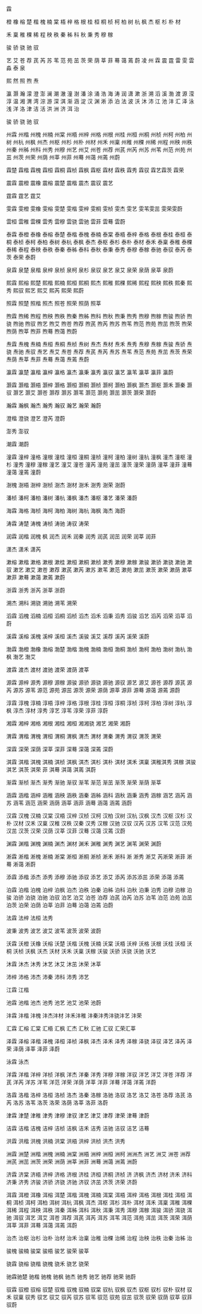 霖 

橙 橡 榕 楚 楷 槐 楠 棠 梧 梓 格 根 桂 桓 桐 桢 柯 柏 树 杭 枫 杰 枢 杉  朴 材 

禾 稟 稚 稞 稀 程 秧 秩 秦 秭 科 秋 秉 秀 穆 稼

骏 骄 骁 驰 驭 

艺 艾 苍 荐 芪 芮 苏 苇 范 苑 茁 茨 荣 荫 莘 菲 蓦 蔼 蔫 蔚 
﻿凌
州
霖 震 霆 雷 雯 雲
淼 泰 泉


熙 然 照 煦 焘


瀛 灏 瀚 濛 澄  澎 澜 潮 澈 潼 澍 潘  涂 涌 浩 海 涛 润 潇 漱 浙 溯 滔 溪 渤  渡 源 滢 淳 温 湘 渭 湾 淙 游 深 淇 渐 涵 淀 汉 渊 淅 添 泊 法 波 沃 沐 沛 江 池 沣 汇 泽 泳 浅 洋 洛 津 洁 活 洪 洲 济 洱 治

骏 骄 骁 驰 驭 


州﻿霖 州楷 州槐 州楠 州棠 州梧 州梓 州格 州根 州桂 州桓 州桐 州桢 州柯 州柏 州树 州杭 州枫 州杰 州枢 州杉 州朴 州材 州禾 州稟 州稚 州稞 州稀 州程 州秧 州秩 州秦 州秭 州科 州秀 州穆  州艺 州艾 州苍 州荐 州芪 州芮 州苏 州苇 州范 州苑 州茁 州茨 州荣 州荫 州莘 州菲 州蓦 州蔼 州蔫 州蔚

霖楚 霖楷 霖槐 霖桓 霖桐 霖桢 霖枫 霖枢 霖材 霖秩 霖秀 霖驭 霖艺霖茨 霖荣 

震﻿霖 震橙 震橡 震榕 震楚 震楷 震杰  震驭 震艺 

霆﻿霖 霆艺 霆艾 

雯﻿霖 雯橙 雯橡 雯榕 雯楚 雯楷 雯梓 雯桐 雯桢  雯杰  雯艺 雯苇雯茁 雯荣雯蔚

雲桓  雲稚 雲稞  雲秀 雲穆 雲骁 雲驰  雲菲 雲蓦  雲蔚

泰﻿霖 泰橙 泰橡 泰榕 泰楚 泰楷 泰槐 泰楠 泰棠 泰梧 泰梓 泰格 泰根 泰桂 泰桓 泰桐 泰桢 泰柯 泰柏 泰树 泰杭 泰枫 泰杰 泰枢 泰杉 泰朴 泰材 泰禾 泰稟 泰稚 泰稞 泰稀 泰程 泰秧 泰秩 泰秦 泰秭 泰科 泰秋 泰秉 泰秀 泰穆 泰稼  泰驰 泰驭  泰芮  泰茨 泰荣  泰蔚

泉﻿霖 泉楚 泉楷 泉梓 泉桢 泉柯  泉杉  泉驭 泉艺 泉艾  泉荣 泉荫 泉莘  泉蔚

熙﻿霖 熙榕 熙楚 熙楷 熙楠 熙桓 熙桐 熙杰 熙稚 熙稞 熙稀 熙程 熙秧 熙秩 熙秦  熙秀  熙驭 熙艺 熙艾  熙芮 熙荣 熙蔚

照﻿霖 照楚 照楷 照杰 照苍 照荣 照荫 照莘 

煦﻿霖  煦稀 煦程 煦秧 煦秩 煦秦 煦秭 煦科 煦秋 煦秉 煦秀 煦穆 煦稼 煦骏 煦骄 煦骁 煦驰 煦驭 煦艺 煦艾 煦苍 煦荐 煦芪 煦芮 煦苏 煦苇 煦范 煦苑 煦茁 煦茨 煦荣 煦荫 煦莘 煦菲 煦蓦 煦蔼 煦蔚

焘﻿霖 焘槐 焘楠 焘桓 焘桐 焘桢 焘树 焘杰 焘材 焘禾 焘秀 焘穆 焘稼 焘骏 焘骄 焘骁 焘驰 焘驭 焘艺 焘艾 焘苍 焘荐 焘芪 焘芮 焘苏 焘苇 焘范 焘苑 焘茁 焘茨 焘荣 焘荫 焘莘 焘菲 焘蓦 焘蔼 焘蔫 焘蔚

瀛﻿霖 瀛楚 瀛楷  瀛梓 瀛格 瀛杰  瀛秉 瀛秀 瀛驭 瀛艺 瀛苇 瀛莘 瀛菲  瀛蔚

灏﻿霖 灏楷 灏梧 灏梓 灏格 灏桓 灏桐 灏桢 灏柯 灏柏 灏枫 灏杰 灏枢 灏禾 灏秦 灏驭 灏艺 灏艾 灏苍 灏荐 灏苏 灏苇 灏范 灏苑 灏茁 灏茨 灏荣  灏蔚

瀚﻿霖 瀚枫 瀚杰 瀚秀 瀚驭 瀚艺 瀚荣 瀚蔚

澄楷  澄骁 澄艺  澄芮 澄蔚

澎秀  澎驭 

潮﻿霖 潮蔚

潼﻿霖 潼梓 潼格 潼根 潼桂 潼桓 潼桐 潼桢 潼柯 潼柏 潼树 潼杭 潼枫 潼杰 潼枢 潼杉 潼秀 潼穆 潼稼 潼艺 潼艾 潼苍 潼芮 潼苑 潼茁 潼茨 潼荣 潼荫 潼莘 潼菲 潼蓦 潼蔼 潼蔫 潼蔚

澍槐 澍梧 澍梓 澍桢 澍杰 澍材 澍禾 澍秀 澍荣 澍蔚

潘桢 潘柯 潘柏 潘树 潘杭 潘枫 潘杰 潘枢 潘艺 潘荣  潘蔚

海﻿霖 海格 海桢 海柯 海柏 海树 海杭 海枫 海杰  海蔚

涛﻿霖 涛楚 涛槐 涛桢 涛驰 涛驭 涛荣 

润﻿霖 润楷 润槐 枫 润杰 润禾 润秦 润秀 润芪 润茁 润荣 润莘 润菲 

潇杰 潇禾 潇芮

漱榕 漱楷 漱格 漱根 漱桂 漱桓 漱桐 漱桢 漱秀 漱穆 漱稼 漱骏 漱骄 漱骁 漱驰 漱驭 漱艺 漱艾 漱苍 漱荐 漱芪 漱芮 漱苏 漱苇 漱范 漱苑 漱茁 漱茨 漱荣 漱荫 漱莘 漱菲 漱蓦 漱蔼 漱蔫 漱蔚

浙﻿霖 浙秀 浙芮  浙莘 浙蔚

溯杰  溯科 溯骁 溯驰  溯苇 溯荣 

滔﻿霖 滔槐 滔楠 滔桓 滔桐 滔桢 滔杰 滔禾 滔秉 滔秀 滔骏 滔艺 滔芮 滔荣 滔莘 滔蔚

溪﻿霖 溪榕  溪槐 溪梓  溪桓 溪杰 溪骏 溪艾 溪荐 溪芮 溪荣 溪蔚

渤﻿霖 渤橙 渤橡 渤榕 渤楚 渤楷 渤槐 渤楠 渤桓 渤桐 渤桢 渤柯 渤柏 渤树 渤杭 渤枫 渤艺 渤艾

渡﻿霖 渡杰 渡材 渡驰 渡荣 渡荫 渡莘 

源﻿霖 源梓 源秀 源穆 源稼 源骏 源骄 源骁 源驰 源驭 源艺 源艾 源苍 源荐 源芪 源芮 源苏 源苇 源范 源苑 源茁 源茨 源荣 源荫 源莘 源菲 源蓦 源蔼 源蔫 源蔚

淳﻿霖 淳槐 淳楠 淳梧 淳梓 淳格 淳根 淳桂 淳桓 淳桐 淳桢 淳柯 淳柏 淳树 淳杭 淳枫 淳杰  淳材 淳秀 淳艺  淳苇 淳荣  淳菲 淳蔚

湘﻿霖  湘梓 湘格 湘根 湘桂 湘桓 湘湘骁  湘艺 湘荣 湘蔚

渭﻿霖 渭楷 渭槐 渭桓 渭桐 渭枫 渭杰 渭材 渭秦 渭秀 渭驭 渭茨 渭荣 

深﻿霖 深荣 深荫 深莘 深菲 深蓦 深蔼 深蔫 深蔚

淇﻿霖 淇楷 淇槐 淇楠 淇桢 淇枫 淇杰 淇杉 淇朴 淇材 淇禾 淇稟 淇稚淇秀 淇稼 淇骏 淇艺  淇茨 淇荣 菲 淇蓦 淇蔼 淇蔫 淇蔚

渐﻿霖 渐桢 渐杰 渐秀 渐驰 渐驭 渐苇 渐范 渐茁 渐茨 渐荣 渐荫 渐莘 

涵﻿霖 涵楷 涵梓 涵稚 涵秧 涵秩 涵秦 涵秭 涵科 涵秋 涵秉 涵秀 涵稼 涵艺 涵芮 涵苏 涵苇 涵范 涵荣 涵荫 涵莘 涵菲 涵蓦 涵蔼 涵蔫 涵蔚

汉﻿霖 汉槐 汉楠 汉棠 汉梧 汉梓 汉桢 汉柯 汉柏 汉树 汉杭 汉枫 汉杰 汉枢 汉杉 汉朴 汉材 汉禾 汉稟 汉稚 汉秩 汉秦 汉秀 汉稼 汉驰 汉驭 汉芮 汉苏 汉苇 汉范 汉苑 汉茁 汉茨 汉荣 汉荫 汉莘 汉菲 汉蓦 汉蔼 汉蔫 汉蔚

渊﻿霖  渊楷 渊槐 渊楠 渊杰 渊材 渊禾 渊稚 渊秀 渊艺 渊苇 渊荣 渊蔚

淅﻿霖 淅楷 淅槐 淅楠 淅棠 淅桓 淅桐 淅桢 淅禾 淅科 淅 淅秀 淅艾 芮淅荣 淅菲 淅蓦 淅蔼  淅蔚

添﻿霖 添楷 添杰 添秀 添穆 添驰 添驭 添艺 添艾 添芮 添苏添茁 添荣  添蔼 添蔫 

泊﻿霖 泊楷 泊槐 泊梓 泊枫 泊杰 泊秩 泊秦 泊秭 泊科 泊秋 泊秉 泊秀 泊穆 泊稼 泊骏 泊骄 泊骁 泊驰 泊驭 泊艺 泊艾 泊苍 泊荐 泊芪 泊芮 泊苏 泊苇 泊范 泊苑 泊茁 泊茨 泊荣 泊荫 泊莘 泊菲 泊蓦 泊蔼 泊蔫 泊蔚

法﻿霖 法梓 法桓 法秀 

波秉 波秀 波艺 波艾 波苇 波茨 波荣  波蔚

沃﻿霖 沃橙 沃橡 沃榕 沃楚 沃楷 沃槐 沃楠 沃棠 沃梧 沃梓 沃格 沃根 沃桂 沃桓 沃桐 沃桢 沃枫 沃杰 沃材 沃禾 沃稟 沃稼 沃骏 沃骄 沃骁 沃驰 沃艺 

沐﻿霖 沐杰 沐秀 沐艺 沐艾 沐茁 沐荣 沐莘 

沛梓 沛格  沛杰 沛秦 沛科 沛秀 沛艺 

江﻿霖 江楷 

池﻿霖 池楷 池杰 池秀 池艺 池艾 池荣 池蔚

沣﻿霖 沣楷 沣槐 沣杰沣材 沣禾沣稚 沣秦沣秀沣骁沣艺 沣荣 

汇﻿霖 汇榕 汇棠 汇梧 汇枫 汇杰 汇秋 汇驰 汇驭  汇荣汇莘

泽﻿霖 泽榕 泽楷 泽槐 泽桓  泽桢  泽枫 泽杰 泽禾 泽秀 泽稼 泽骁  泽驭 泽艺 泽芮 泽荣 泽荫 泽莘 泽菲 泽蔚

泳﻿霖 泳杰 

洋﻿霖 洋楷 洋梓 洋桢  洋枫 洋杰  洋秦  洋秀 洋穆 洋稼  洋驭 洋艺 洋艾 洋苍 洋荐 洋芪 洋芮 洋苏 洋苇 洋范 洋荣 洋荫 洋莘 洋菲 洋蓦 洋蔼 洋蔫 洋蔚

洛﻿霖 洛楷 洛梓 洛桓 洛桢 洛杰 洛秦 洛稼 洛驰 洛驭 洛艺 洛艾 洛苍 洛荐 洛芪 洛芮 洛苏 洛苇 洛茨 洛荣 洛荫 洛莘 洛菲 洛蔚

津﻿霖 津楚 津稚 津秀 津穆 津驭 津艺 津艾 津荐 津荣 津蓦 津蔚

洁﻿霖 洁楷 洁槐 洁梓 洁桢 洁枫 洁禾 洁秀 洁驰 洁驭 洁艺 洁蓦 

洪﻿霖 洪楷 洪槐 洪楠 洪棠 洪梧 洪梓 洪桢 洪杰 洪秀 

洲﻿霖 洲楚 洲楷 洲槐 洲楠 洲棠 洲梧 洲梓  洲桓  洲柯 洲洲杰 洲艺 洲艾 洲苍 洲荐 洲芪  洲茁 洲茨 洲荣 洲荫 洲莘 洲菲 洲蓦 洲蔼 洲蔫 洲蔚

济﻿霖 济棠 济梧 济梓 济格 济根 济桂 济桓 济桐 济桢 济 济枫 济杰  济材 济禾  济科 济秉 济秀  济骏 济骄 济骁 济驰 济驭 济茁 济茨 济荣  济蔚

洱﻿霖 洱橙 洱橡 洱榕 洱楚 洱楷 洱槐 洱楠 洱棠 洱梧 洱梓 洱格 洱根 洱桂 洱桓 洱桐 洱桢 洱柯 洱柏 洱树 洱杭 洱枫 洱杰 洱枢 洱杉 洱朴 洱材 洱禾 洱稟 洱稚 洱稞 洱稀 洱程 洱秧 洱秩 洱秦 洱秭 洱科 洱秋 洱秉 洱秀 洱穆 洱稼 洱骏 洱骄 洱骁 洱驰 洱驭 洱艺 洱艾 洱苍 洱荐 洱芪 洱芮 洱苏 洱苇 洱范 洱苑 洱茁 洱茨 洱荣 洱荫 洱莘 洱菲 洱蓦 洱蔼 洱蔫 洱蔚

治杰 治枢 治杉 治朴 治材 治禾 治稟 治稚 治稞 治稀 治程 治秧 治秩 治秦 治秭 治 

骏槐 骏楠 骏棠 骏梧 骏艺 骏荣 骏莘 

骁﻿霖 骁榕 骁楷 骁槐 骁禾 骁艺  骁荣 

驰﻿霖驰楚 驰楷 驰槐 驰枫 驰杰 驰秀 驰艺 驰荐 驰荣 驰蔚

驭﻿霖 驭橙 驭榕 驭楚 驭楷 驭槐 驭楠 驭棠 驭杭 驭枫 驭杰 驭枢 驭杉 驭朴 驭材 驭禾 驭稟 驭秀 驭艺 驭艾 驭芮 驭苏 驭苇 驭范 驭苑 驭茁 驭茨 驭荣 驭荫 驭莘 驭菲 驭蔚

